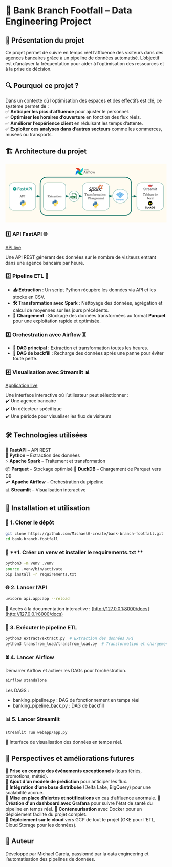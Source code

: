 # 🏦 **Bank Branch Footfall – Data Engineering Project**

## 🚀 **Présentation du projet**  
Ce projet permet de suivre en temps réel l’affluence des visiteurs dans des agences bancaires grâce à un pipeline de données automatisé. L’objectif est d’analyser la fréquentation pour aider à l’optimisation des ressources et à la prise de décision.  

## 🔍 **Pourquoi ce projet ?**  
Dans un contexte où l’optimisation des espaces et des effectifs est clé, ce système permet de :  
✅ **Anticiper les pics d’affluence** pour ajuster le personnel.  
✅ **Optimiser les horaires d’ouverture** en fonction des flux réels.  
✅ **Améliorer l’expérience client** en réduisant les temps d’attente.  
✅ **Exploiter ces analyses dans d’autres secteurs** comme les commerces, musées ou transports.  

## 🏗️ **Architecture du projet**  
![data-flow-diagram](data-flow-diagram.png)

### 1️⃣ **API FastAPI** 🌐  
[API live](https://bank-branch-footfall.onrender.com/get_visitor_count?date_time=2025-05-29%2009:05&agency_name=Aix_les_bains_1)

Une API REST générant des données sur le nombre de visiteurs entrant dans une agence bancaire par heure.  

### 2️⃣ **Pipeline ETL** 🔄  
- **📥 Extraction** : Un script Python récupère les données via API et les stocke en CSV.  
- **🛠️ Transformation avec Spark** : Nettoyage des données, agrégation et calcul de moyennes sur les jours précédents.  
- **💾 Chargement** : Stockage des données transformées au format **Parquet** pour une exploitation rapide et optimisée.  

### 3️⃣ **Orchestration avec Airflow** ⏳  
- **📌 DAG principal** : Extraction et transformation toutes les heures.  
- **🔄 DAG de backfill** : Recharge des données après une panne pour éviter toute perte.  

### 4️⃣ **Visualisation avec Streamlit** 📊  
[Application live](https://bank-branch-footfall.streamlit.app/)

Une interface interactive où l’utilisateur peut sélectionner :  
✔️ Une agence bancaire  
✔️ Un détecteur spécifique  
✔️ Une période pour visualiser les flux de visiteurs  

## 🛠 **Technologies utilisées**  
🚀 **FastAPI** – API REST  
🐍 **Python** – Extraction des données  
⚡ **Apache Spark** – Traitement et transformation  
📦 **Parquet** – Stockage optimisé
🦆 **DuckDB** – Chargement de Parquet vers DB   
🛩 **Apache Airflow** – Orchestration du pipeline  
📊 **Streamlit** – Visualisation interactive  

## 📌 **Installation et utilisation**  

### 🚀 **1. Cloner le dépôt**  
```bash
git clone https://github.com/MichaelG-create/bank-branch-footfall.git
cd bank-branch-footfall
```

### 🚀 **1. Créer un venv et installer le requirements.txt **  
```bash
python3 -m venv .venv
source .venv/bin/activate
pip install -r requirements.txt
```

### 🌐 **2. Lancer l’API**  
```bash
uvicorn api.app:app --reload
```
📍 Accès à la documentation interactive : [http://127.0.0.1:8000/docs](http://127.0.0.1:8000/docs)  

### 🔄 **3. Exécuter le pipeline ETL**  
```bash
python3 extract/extract.py  # Extraction des données API
python3 transfrom_load/transfrom_load.py  # Transformation et chargement
```

### ⏳ **4. Lancer Airflow**  
Démarrer Airflow et activer les DAGs pour l’orchestration.  
```bash
airflow standalone
```
Les DAGS : 
- banking_pipeline.py : DAG de fonctionnement en temps réel
- banking_pipeline_back.py : DAG de backfill

### 📊 **5. Lancer Streamlit**  
```bash
streamlit run webapp/app.py
```
📍 Interface de visualisation des données en temps réel.  

## 🔮 **Perspectives et améliorations futures**  
🔹 **Prise en compte des événements exceptionnels** (jours fériés, promotions, météo).  
🔹 **Ajout d’un modèle de prédiction** pour anticiper les flux.  
🔹 **Intégration d’une base distribuée** (Delta Lake, BigQuery) pour une scalabilité accrue.  
🔹 **Mise en place d’alertes et notifications** en cas d’affluence anormale.
🔹 **Création d'un dashboard avec Grafana** pour suivre l'état de santé du pipeline en temps réel.
🔹 **Conteneurisation** avec Docker pour un déploiement facilité du projet complet.  
🔹 **Déploiement sur le cloud** vers GCP de tout le projet (GKE pour l'ETL, Cloud Storage pour les données).  

## 👤 **Auteur**  
Développé par Michael Garcia, passionné par la data engineering et l’automatisation des pipelines de données.
